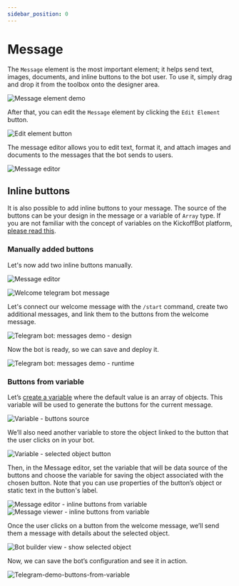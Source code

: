 ```yaml
---
sidebar_position: 0
---
```

# Message

The `Message` element is the most important element; it helps send text, images, documents, and inline buttons to the bot user. To use it, simply drag and drop it from the toolbox onto the designer area.

![Message element demo](./img/message-element-drag-and-drop.PNG)

After that, you can edit the `Message` element by clicking the `Edit Element` button.

![Edit element button](./img/edit-element-button.png)

The message editor allows you to edit text, format it, and attach images and documents to the messages that the bot sends to users.

![Message editor](./img/message-editor.PNG)

## Inline buttons

It is also possible to add inline buttons to your message. The source of the buttons can be your design in the message or a variable of `Array` type. If you are not familiar with the concept of variables on the KickoffBot platform, [please read this](../variables.md).

### Manually added buttons

Let's now add two inline buttons manually.

![Message editor](./img/inline-buttons-in-telegram-message.PNG)

![Welcome telegram bot message](./img/welcome-bot-message.PNG)

Let's connect our welcome message with the `/start` command, create two additional messages, and link them to the buttons from the welcome message.

![Telegram bot: messages demo - design](./img/messages-demo.PNG)

Now the bot is ready, so we can save and deploy it.

![Telegram bot: messages demo - runtime](./img/telegram-message-demo-bot.gif)

### Buttons from variable

Let’s [create a variable](../variables.md#manage-bot-variable) where the default value is an array of objects. This variable will be used to generate the buttons for the current message.

![Variable - buttons source](./img/variable-buttons-source.PNG)

We’ll also need another variable to store the object linked to the button that the user clicks on in your bot.

![Variable - selected object button](./img/selected-object-button.PNG)

Then, in the Message editor, set the variable that will be data source of the buttons and choose the variable for saving the object associated with the chosen button. Note that you can use properties of the button’s object or static text in the button's label.

![Message editor - inline buttons from variable](./img/message-editor-inline-buttons-from-variable.PNG)
![Message viewer - inline buttons from variable](./img/message-viewer-inline-buttons-from-variable.PNG)

Once the user clicks on a button from the welcome message, we’ll send them a message with details about the selected object.

![Bot builder view - show selected object](./img/inline-buttons-show-selected-object.PNG)

Now, we can save the bot’s configuration and see it in action.

![Telegram-demo-buttons-from-variable](./img/telegram-message-buttons-from-variable.gif)
